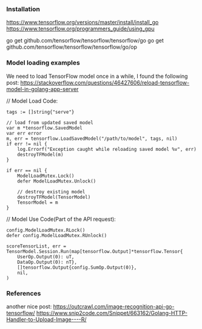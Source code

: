 ### Installation
https://www.tensorflow.org/versions/master/install/install_go
https://www.tensorflow.org/programmers_guide/using_gpu

go get github.com/tensorflow/tensorflow/tensorflow/go
go get github.com/tensorflow/tensorflow/tensorflow/go/op

### Model loading examples

We need to load TensorFlow model once in a while, I found the following post:
https://stackoverflow.com/questions/46427606/reload-tensorflow-model-in-golang-app-server

// Model Load Code:

    tags := []string{"serve"}

    // load from updated saved model
    var m *tensorflow.SavedModel
    var err error
    m, err = tensorflow.LoadSavedModel("/path/to/model", tags, nil)
    if err != nil {
        log.Errorf("Exception caught while reloading saved model %v", err)
        destroyTFModel(m)
    }

    if err == nil {
        ModelLoadMutex.Lock()
        defer ModelLoadMutex.Unlock()

        // destroy existing model
        destroyTFModel(TensorModel)
        TensorModel = m
    }


// Model Use Code(Part of the API request):

    config.ModelLoadMutex.RLock()
    defer config.ModelLoadMutex.RUnlock()

    scoreTensorList, err = TensorModel.Session.Run(map[tensorflow.Output]*tensorflow.Tensor{
        UserOp.Output(0): uT,
        DataOp.Output(0): nT},
        []tensorflow.Output{config.SumOp.Output(0)},
        nil,
    )

### References
another nice post:
https://outcrawl.com/image-recognition-api-go-tensorflow/
https://www.snip2code.com/Snippet/663162/Golang-HTTP-Handler-to-Upload-Image----R/
